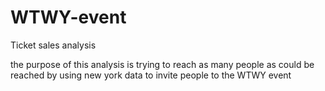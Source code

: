 # WTWY-event
Ticket sales analysis

the purpose of this analysis is trying to reach as many people as could be reached by using new york data to invite people to the WTWY event

